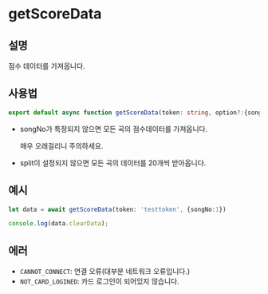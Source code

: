 # getScoreData

## 설명
점수 데이터를 가져옵니다.

## 사용법

```ts
export default async function getScoreData(token: string, option?:{songNo:number}|{split:number}):Promise<GetScoreDataReturn>
```

- songNo가 특정되지 않으면 모든 곡의 점수데이터를 가져옵니다.
  
  매우 오래걸리니 주의하세요.
- split이 설정되지 않으면 모든 곡의 데이터를 20개씩 받아옵니다.

## 예시

```ts
let data = await getScoreData(token: 'testtoken', {songNo:1})

console.log(data.clearData);
```

## 에러
- `CANNOT_CONNECT`: 연결 오류(대부분 네트워크 오류입니다.)
- `NOT_CARD_LOGINED`: 카드 로그인이 되어있지 않습니다.
